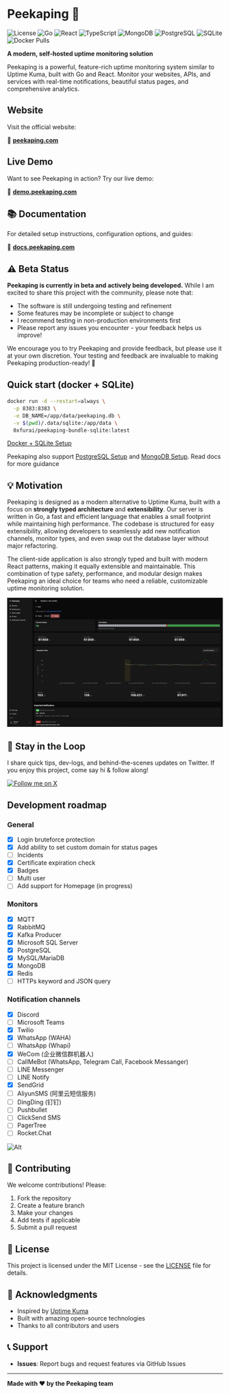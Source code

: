 # Peekaping 🚀

![License](https://img.shields.io/badge/license-MIT-blue.svg)
![Go](https://img.shields.io/badge/go-%23007d9c.svg?style=flat&logo=go&logoColor=white)
![React](https://img.shields.io/badge/react-%2320232a.svg?style=flat&logo=react&logoColor=%2361dafb)
![TypeScript](https://img.shields.io/badge/typescript-%23007acc.svg?style=flat&logo=typescript&logoColor=white)
![MongoDB](https://img.shields.io/badge/mongodb-4ea94b.svg?style=flat&logo=mongodb&logoColor=white)
![PostgreSQL](https://img.shields.io/badge/postgresql-%23336791.svg?style=flat&logo=postgresql&logoColor=white)
![SQLite](https://img.shields.io/badge/sqlite-%2307405e.svg?style=flat&logo=sqlite&logoColor=white)
![Docker Pulls](https://img.shields.io/docker/pulls/0xfurai/peekaping-web)


**A modern, self-hosted uptime monitoring solution**

Peekaping is a powerful, feature-rich uptime monitoring system similar to Uptime Kuma, built with Go and React. Monitor your websites, APIs, and services with real-time notifications, beautiful status pages, and comprehensive analytics.

## Website

Visit the official website:

🔗 **[peekaping.com](https://peekaping.com)**

## Live Demo

Want to see Peekaping in action? Try our live demo:

🔗 **[demo.peekaping.com](https://demo.peekaping.com)**

## 📚 Documentation

For detailed setup instructions, configuration options, and guides:

🔗 **[docs.peekaping.com](https://docs.peekaping.com)**

## ⚠️ Beta Status

**Peekaping is currently in beta and actively being developed.** While I am excited to share this project with the community, please note that:

- The software is still undergoing testing and refinement
- Some features may be incomplete or subject to change
- I recommend testing in non-production environments first
- Please report any issues you encounter - your feedback helps us improve!

We encourage you to try Peekaping and provide feedback, but please use it at your own discretion. Your testing and feedback are invaluable to making Peekaping production-ready! 🚀

## Quick start (docker + SQLite)
```bash
docker run -d --restart=always \
  -p 8383:8383 \
  -e DB_NAME=/app/data/peekaping.db \
  -v $(pwd)/.data/sqlite:/app/data \
  0xfurai/peekaping-bundle-sqlite:latest
```
[Docker + SQLite Setup](https://docs.peekaping.com/self-hosting/docker-with-sqlite)

Peekaping also support [PostgreSQL Setup](https://docs.peekaping.com/self-hosting/docker-with-postgres) and [MongoDB Setup](https://docs.peekaping.com/self-hosting/docker-with-mongo). Read docs for more guidance

## 💡 Motivation

Peekaping is designed as a modern alternative to Uptime Kuma, built with a focus on **strongly typed architecture** and **extensibility**. Our server is written in Go, a fast and efficient language that enables a small footprint while maintaining high performance. The codebase is structured for easy extensibility, allowing developers to seamlessly add new notification channels, monitor types, and even swap out the database layer without major refactoring.

The client-side application is also strongly typed and built with modern React patterns, making it equally extensible and maintainable. This combination of type safety, performance, and modular design makes Peekaping an ideal choice for teams who need a reliable, customizable uptime monitoring solution.

![Peekaping Dashboard](./pictures/monitor.png)

## 📡 Stay in the Loop

I share quick tips, dev-logs, and behind-the-scenes updates on&nbsp;Twitter.
If you enjoy this project, come say hi &amp; follow along!

[![Follow me on X](https://img.shields.io/twitter/follow/your_handle?label=Follow&style=social)](https://x.com/0xfurai)

## Development roadmap

### General
- [x] Login bruteforce protection
- [x] Add ability to set custom domain for status pages
- [ ] Incidents
- [x] Certificate expiration check
- [x] Badges
- [ ] Multi user
- [ ] Add support for Homepage (in progress)

### Monitors
- [x] MQTT
- [x] RabbitMQ
- [x] Kafka Producer
- [x] Microsoft SQL Server
- [x] PostgreSQL
- [x] MySQL/MariaDB
- [x] MongoDB
- [x] Redis
- [ ] HTTPs keyword and JSON query

### Notification channels
- [x] Discord
- [ ] Microsoft Teams
- [x] Twilio
- [x] WhatsApp (WAHA)
- [ ] WhatsApp (Whapi)
- [x] WeCom (企业微信群机器人)
- [ ] CallMeBot (WhatsApp, Telegram Call, Facebook Messanger)
- [ ] LINE Messenger
- [ ] LINE Notify
- [x] SendGrid
- [ ] AliyunSMS (阿里云短信服务)
- [ ] DingDing (钉钉)
- [ ] Pushbullet
- [ ] ClickSend SMS
- [ ] PagerTree
- [ ] Rocket.Chat

![Alt](https://repobeats.axiom.co/api/embed/747c845fe0118082b51a1ab2fc6f8a4edd73c016.svg "Repobeats analytics image")

## 🤝 Contributing

We welcome contributions! Please:

1. Fork the repository
2. Create a feature branch
3. Make your changes
4. Add tests if applicable
5. Submit a pull request


## 📝 License

This project is licensed under the MIT License - see the [LICENSE](LICENSE) file for details.

## 🙏 Acknowledgments

- Inspired by [Uptime Kuma](https://github.com/louislam/uptime-kuma)
- Built with amazing open-source technologies
- Thanks to all contributors and users

## 📞 Support

- **Issues**: Report bugs and request features via GitHub Issues
---

**Made with ❤️ by the Peekaping team**
